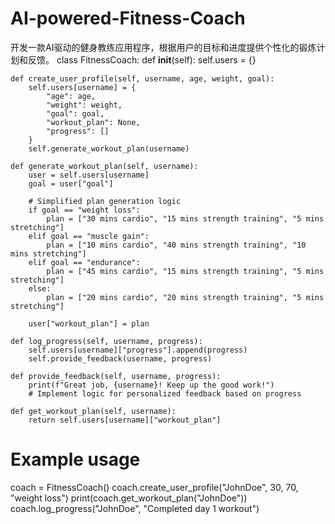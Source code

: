 # AI-powered-Fitness-Coach
开发一款AI驱动的健身教练应用程序，根据用户的目标和进度提供个性化的锻炼计划和反馈。
class FitnessCoach:
    def __init__(self):
        self.users = {}

    def create_user_profile(self, username, age, weight, goal):
        self.users[username] = {
            "age": age,
            "weight": weight,
            "goal": goal,
            "workout_plan": None,
            "progress": []
        }
        self.generate_workout_plan(username)

    def generate_workout_plan(self, username):
        user = self.users[username]
        goal = user["goal"]
        
        # Simplified plan generation logic
        if goal == "weight loss":
            plan = ["30 mins cardio", "15 mins strength training", "5 mins stretching"]
        elif goal == "muscle gain":
            plan = ["10 mins cardio", "40 mins strength training", "10 mins stretching"]
        elif goal == "endurance":
            plan = ["45 mins cardio", "15 mins strength training", "5 mins stretching"]
        else:
            plan = ["20 mins cardio", "20 mins strength training", "5 mins stretching"]
        
        user["workout_plan"] = plan

    def log_progress(self, username, progress):
        self.users[username]["progress"].append(progress)
        self.provide_feedback(username, progress)

    def provide_feedback(self, username, progress):
        print(f"Great job, {username}! Keep up the good work!")
        # Implement logic for personalized feedback based on progress

    def get_workout_plan(self, username):
        return self.users[username]["workout_plan"]

# Example usage
coach = FitnessCoach()
coach.create_user_profile("JohnDoe", 30, 70, "weight loss")
print(coach.get_workout_plan("JohnDoe"))
coach.log_progress("JohnDoe", "Completed day 1 workout")
